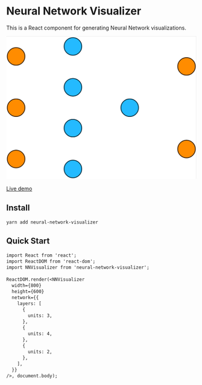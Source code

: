 # Neural Network Visualizer

This is a React component for generating Neural Network visualizations.

![A sample output](https://raw.githubusercontent.com/thekevinscott/neural-network-visualizer/master/example/sample.png)

[Live demo](https://thekevinscott.github.io/neural-network-visualizer/)

## Install

```
yarn add neural-network-visualizer
```

## Quick Start

```
import React from 'react';
import ReactDOM from 'react-dom';
import NNVisualizer from 'neural-network-visualizer';

ReactDOM.render(<NNVisualizer
  width={800}
  height={600}
  network={{
    layers: [
      {
        units: 3,
      },
      {
        units: 4,
      },
      {
        units: 2,
      },
    ],
  }}
/>, document.body);
```
